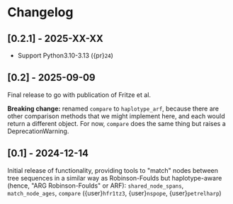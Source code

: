 # Changelog

## [0.2.1] - 2025-XX-XX

- Support Python3.10-3.13 ({pr}`24`)

## [0.2] - 2025-09-09

Final release to go with publication of Fritze et al.

**Breaking change:** renamed `compare` to `haplotype_arf`, because there are other comparison
methods that we might implement here, and each would return a different object.
For now, `compare` does the same thing but raises a DeprecationWarning.

## [0.1] - 2024-12-14

Initial release of functionality, providing tools to "match" nodes between tree sequences
in a similar way as Robinson-Foulds but haplotype-aware (hence, "ARG Robinson-Foulds" or ARF):
`shared_node_spans`, `match_node_ages`, `compare`
({user}`hfr1tz3`, {user}`nspope`, {user}`petrelharp`)

